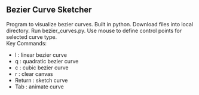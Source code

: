 ## Bezier Curve Sketcher
Program to visualize bezier curves. Built in python. 
Download files into local directory. 
Run bezier_curves.py. 
Use mouse to define control points for selected curve type.  
Key Commands:  
 - l : linear bezier curve
 - q : quadratic bezier curve
 - c : cubic bezier curve
 - r : clear canvas
 - Return : sketch curve
 - Tab : animate curve

